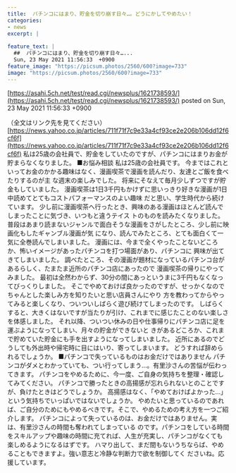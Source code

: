 ```yaml
---
title:  パチンコにはまり、貯金を切り崩す日々…。どうにかしてやめたい！  
categories:
- news
excerpt: |
  
feature_text: |
  ##  パチンコにはまり、貯金を切り崩す日々…...
  Sun, 23 May 2021 11:56:33  +0900
feature_image: "https://picsum.photos/2560/600?image=733"
image: "https://picsum.photos/2560/600?image=733"
---
```


[https://asahi.5ch.net/test/read.cgi/newsplus/1621738593/](https://asahi.5ch.net/test/read.cgi/newsplus/1621738593/)
posted on Sun, 23 May 2021 11:56:33  +0900

<!--more-->

（全文はリンク先を見てください） [https://news.yahoo.co.jp/articles/711f71f7c9e33a4cf93ce2e206b106dd12f6cf6f](https://news.yahoo.co.jp/articles/711f71f7c9e33a4cf93ce2e206b106dd12f6cf6f) 私は25歳の会社員で、貯金をしていたのですが、パチンコにはまりお金が貯まらなくなりました。 ■お悩み相談 私は25歳の会社員です。 今まではこれといってお金のかかる趣味はなく、漫画喫茶で漫画を読んだり、友達とご飯を食べたりするのが主 な週末の楽しみでした。 将来にそなえて毎月少しずつですが貯金もしていました。 漫画喫茶は1日3千円もかけずに思いっきり好きな漫画が1日中読めてとてもコストパフォーマンスのよい趣味 だと思い、学生時代から続けています。 少し前に漫画喫茶へ行ったとき、興味のある漫画はほとんど読んでしまったことに気づき、いつもと違うテイス トのものを読みたくなりました。 普段はあまり読まないジャンルで面白そうな漫画をさがしたところ、少し前に映画化もしたギャンブル漫画が気 になり、読んでみたところ、とても面白くて一気に全巻読んでしまいました。 漫画には、今まで全くやったことないどころか、怖いイメージがあったパチンコを打つ場面があり、パチンコに 興味が出てきてしまいました。 調べたところ、その漫画が題材になっているパチンコ台があるらしく、たまたま近所のパチンコ店にあったので 漫画喫茶の帰りにやってみました。 最初は全然わからず、30分の間にあっというまに3千円もなくなってびっくりしました。 そこでやめておけば良かったのですが、せっかくなのでちゃんとした楽しみ方を知りたいと思い店員さんにやり 方を教わってからやってみると楽しくなり、ついついしばらく遊び続けてしまったのです。 しばらくすると、大きくはないですが当たりが引け、これまでに感じたことのない楽しさを体感しました。 それ以降、ついつい休みの日や仕事帰りにパチンコ店に足を運ぶようになってしまい、月々の貯金ができないと きがあるどころか、これまで貯めていた貯金にも手を出すようになってしまいました。 近所にあるのでどうしても外出時や帰宅時に目にはいり、寄ってしまいます。 どうすれば辞められるでしょうか。 ■パチンコで失っているものはお金だけではありません パチンコがダメとわかっていても、つい行ってしまう…。有里沙さんの苦悩が伝わってきます。 パチンコをやめるために、今一度、ご自身の気持ちを整理・確認してみてください。 パチンコで勝ったときの高揚感が忘れられないとのことですが、負けたときはどうでしょうか。 高揚感はなく、「やめておけばよかった…」という気持ちでいっぱいではないでしょうか。 やめたいと思っているのであれば、ご自分のためにもやめるべきです。そこで、やめるための考え方を一つご紹 介します。 パチンコによって失っているのは、お金だけではありません。実は、有里沙さんの時間も奪われてしまっている のです。パチンコをしている時間をスキルアップや趣味の時間に充てれば、人生が充実し、パチンコがなくても 楽しめるようになるはずです。 ハマり出して、まだ間もないうちならば、やめることもできますよ。強い意志と冷静な判断力で欲を制御してく ださいね。応援しています。
